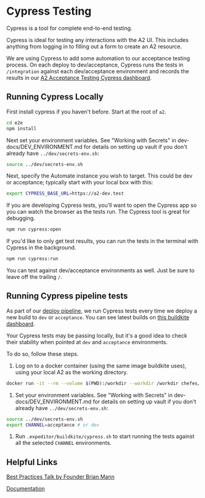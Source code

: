 # Cypress Testing

Cypress is a tool for complete end-to-end testing.

Cypress is ideal for testing any interactions with the A2 UI.
This includes anything from logging in to filling out a form to create an A2 resource.

We are using Cypress to add some automation to our acceptance testing process.
On each deploy to dev/acceptance, Cypress runs the tests in `/integration` against each
dev/acceptance environment and records the results in our [A2 Acceptance Testing Cypress dashboard](https://dashboard.cypress.io/#/projects/yvg8zo/runs).

## Running Cypress Locally

First install cypress if you haven't before. Start at the root of `a2`.

```bash
cd e2e
npm install
```

Next set your environment variables. See "Working with Secrets" in
dev-docs/DEV_ENVIRONMENT.md for details on setting up vault if you
don't already have `../dev/secrets-env.sh`:

```bash
source ../dev/secrets-env.sh
```

Next, specify the Automate instance you wish to target.
This could be dev or acceptance; typically start with your local box with this:

```bash
export CYPRESS_BASE_URL=https://a2-dev.test
```

If you are developing Cypress tests, you'll want to open the Cypress app
so you can watch the browser as the tests run. The Cypress tool is great for debugging.

```bash
npm run cypress:open
```

If you'd like to only get test results, you can run the tests in the terminal with Cypress in the background.

```bash
npm run cypress:run
```

You can test against dev/acceptance environments as well.
Just be sure to leave off the trailing `/`.

## Running Cypress pipeline tests

As part of our [deploy pipeline](https://github.com/chef/automate/blob/master/.expeditor/deploy.pipeline.yml),
we run Cypress tests every time we deploy a new build to `dev` or `acceptance`.
You can see latest builds on [this buildkite dashboard](https://buildkite.com/chef/chef-a2-master-deploy-dev/builds).

Your Cypress tests may be passing locally, but it's a good idea to check their stability
when pointed at `dev` and `acceptance` environments.

To do so, follow these steps.

1. Log on to a docker container (using the same image buildkite uses), using your local A2 as the working directory.

  ```bash
  docker run -it --rm --volume $(PWD):/workdir --workdir /workdir chefes/releng-base bash
  ```

1. Set your environment variables. See "Working with Secrets" in
   dev-docs/DEV_ENVIRONMENT.md for details on setting up vault if you
   don't already have `../dev/secrets-env.sh`:

  ```bash
  source ../dev/secrets-env.sh
  export CHANNEL=acceptance # or dev
  ```

1. Run `.expeditor/buildkite/cypress.sh` to start running the tests against all the selected `CHANNEL` environments.

## Helpful Links

[Best Practices Talk by Founder Brian Mann](https://www.youtube.com/watch?v=5XQOK0v_YRE)

[Documentation](https://docs.cypress.io/guides/overview/why-cypress.html#In-a-nutshell)
